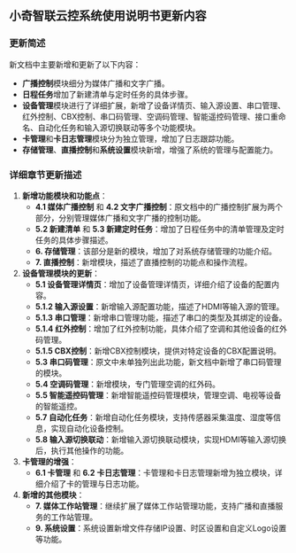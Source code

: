 

## 小奇智联云控系统使用说明书更新内容





### 更新简述

新文档中主要新增和更新了以下内容：

- **广播控制**模块细分为媒体广播和文字广播。
- **日程任务**增加了新建清单与定时任务的具体步骤。
- **设备管理**模块进行了详细扩展，新增了设备详情页、输入源设置、串口管理、红外控制、CBX控制、串口码管理、空调码管理、智能遥控码管理、接口重命名、自动化任务和输入源切换联动等多个功能模块。
- **卡管理**和**卡日志管理**模块分为独立管理，增加了日志跟踪功能。
- **存储管理**、**直播控制**和**系统设置**模块新增，增强了系统的管理与配置能力。



### 详细章节更新描述

1. **新增功能模块和功能点**：
   - **4.1 媒体广播控制** 和 **4.2 文字广播控制**：原文档中的广播控制扩展为两个部分，分别管理媒体广播和文字广播的控制功能。
   - **5.2 新建清单** 和 **5.3 新建定时任务**：增加了日程任务中的清单管理及定时任务的具体步骤描述。
   - **6. 存储管理**：该部分是新的模块，增加了对系统存储管理的功能介绍。
   - **7. 直播控制**：新增模块，描述了直播控制的功能点和操作流程。
2. **设备管理模块的更新**：
   - **5.1 设备管理详情页**：增加了设备管理详情页，详细介绍了设备的配置内容。
   - **5.1.2 输入源设置**：新增输入源配置功能，描述了HDMI等输入源的管理。
   - **5.1.3 串口管理**：新增串口管理功能，描述了串口的类型及其绑定的设备。
   - **5.1.4 红外控制**：增加了红外控制功能，具体介绍了空调和其他设备的红外码管理。
   - **5.1.5 CBX控制**：新增CBX控制模块，提供对特定设备的CBX配置说明。
   - **5.3 串口码管理**：原文中未单独列出此功能，新文档中新增了串口码管理的模块。
   - **5.4 空调码管理**：新增模块，专门管理空调的红外码。
   - **5.5 智能遥控码管理**：新增智能遥控码管理模块，管理空调、电视等设备的智能遥控。
   - **5.7 自动化任务**：新增自动化任务模块，支持传感器采集温度、湿度等信息，实现自动化设备控制。
   - **5.8 输入源切换联动**：新增输入源切换联动模块，实现HDMI等输入源切换后，执行其他操作的功能。
3. **卡管理的增强**：
   - **6.1 卡管理** 和 **6.2 卡日志管理**：卡管理和卡日志管理新增为独立模块，详细介绍了卡的管理与日志功能。
4. **新增的其他模块**：
   - **7. 媒体工作站管理**：继续扩展了媒体工作站管理功能，支持广播和直播服务的工作站管理。
   - **9. 系统设置**：系统设置新增文件存储IP设置、时区设置和自定义Logo设置等功能。
